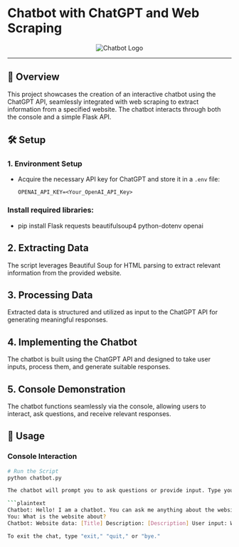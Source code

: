 # Chatbot with ChatGPT and Web Scraping

<div align="center">
  <img src="https://cdn.pixabay.com/photo/2023/02/05/20/01/ai-generated-7770474_1280.png" alt="Chatbot Logo">
</div>

---

## 🚀 Overview

This project showcases the creation of an interactive chatbot using the ChatGPT API, seamlessly integrated with web scraping to extract information from a specified website. The chatbot interacts through both the console and a simple Flask API.

## 🛠️ Setup

### 1. Environment Setup

- Acquire the necessary API key for ChatGPT and store it in a `.env` file:

  ```plaintext
  OPENAI_API_KEY=<Your_OpenAI_API_Key>
###  Install required libraries:
- pip install Flask requests beautifulsoup4 python-dotenv openai

## 2. Extracting Data
The script leverages Beautiful Soup for HTML parsing to extract relevant information from the provided website.
  
## 3. Processing Data
Extracted data is structured and utilized as input to the ChatGPT API for generating meaningful responses.

## 4. Implementing the Chatbot
The chatbot is built using the ChatGPT API and designed to take user inputs, process them, and generate suitable responses.

## 5. Console Demonstration
The chatbot functions seamlessly via the console, allowing users to interact, ask questions, and receive relevant responses.
## 🚀 Usage

### Console Interaction

```bash
# Run the Script
python chatbot.py

The chatbot will prompt you to ask questions or provide input. Type your queries, and the chatbot will generate responses based on the website data.

```plaintext
Chatbot: Hello! I am a chatbot. You can ask me anything about the website.
You: What is the website about?
Chatbot: Website data: [Title] Description: [Description] User input: What is the website about?

To exit the chat, type "exit," "quit," or "bye."

